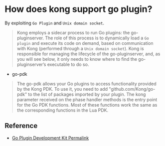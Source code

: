 # How does kong support go plugin?

By exploiting `Go Plugin` and `Unix domain socket`.

> Kong employs a sidecar process to run Go plugins: the go-pluginserver. The role of this process is to dynamically load a `Go plugin` and execute its code on demand, based on communication with Kong (performed through a `Unix domain socket`). Kong is responsible for managing the lifecycle of the go-pluginserver, and, as you will see below, it only needs to know where to find the go-pluginserver’s executable to do so.


* go-pdk

> The go-pdk allows your Go plugins to access functionality provided by the Kong PDK. To use it, you need to add "github.com/Kong/go-pdk" to the list of packages imported by your plugin. The kong parameter received on the phase handler methods is the entry point for the Go PDK functions. Most of these functions work the same as the corresponding functions in the Lua PDK.


## Reference 
- [Go Plugin Development Kit
Permalink](https://docs.konghq.com/enterprise/2.1.x/go/)